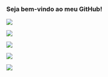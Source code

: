 ### Seja bem-vindo ao meu GitHub!

![](https://img.shields.io/badge/Sistema%20Operacional-Windows-gray?style=for-the-badge&logo=windows)

![](https://img.shields.io/badge/IDE-Visual%20Studio-gray?style=for-the-badge&logo=visualstudio)

![](https://img.shields.io/badge/Linguagem-C%23-gray?style=for-the-badge&logo=csharp)

![](https://img.shields.io/badge/Plataforma-.NET-gray?style=for-the-badge&logo=dotnet)

![](https://img.shields.io/badge/DBMS-MySQL-gray?style=for-the-badge&logo=mysql)
